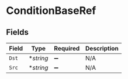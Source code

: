 # ConditionBaseRef


## Fields

| Field              | Type               | Required           | Description        |
| ------------------ | ------------------ | ------------------ | ------------------ |
| `Dst`              | **string*          | :heavy_minus_sign: | N/A                |
| `Src`              | **string*          | :heavy_minus_sign: | N/A                |